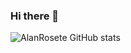 ### Hi there 👋
![AlanRosete GitHub stats](https://github-readme-stats.vercel.app/api?username=AlanRosete&show_icons=true&theme=radical)
<!--
**AlanRosete/AlanRosete** is a ✨ _special_ ✨ repository because its `README.md` (this file) appears on your GitHub profile.

Here are some ideas to get you started:

- 🔭 I’m currently working on ...
- 🌱 I’m currently learning ...
- 👯 I’m looking to collaborate on ...
- 🤔 I’m looking for help with ...
- 💬 Ask me about ...
- 📫 How to reach me: ...
- 😄 Pronouns: ...
- ⚡ Fun fact: ...
-->
